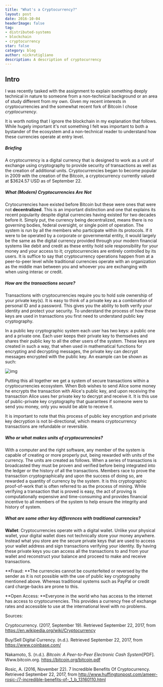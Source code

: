 ```yaml
---
title: "What's a Cryptocurrency?"
layout: post
date: 2016-10-04
headerImage: false
tag:
- distributed-systems
- blockchain
- cryptocurrency
star: false
category: blog
author: nickrutigliano
description: A description of cryptocurrency
---
```


## Intro

I was recently tasked with the assignment to explain something deeply technical in nature to someone from a non-technical background or an area of study different from my own. Given my recent interests in cryptocurrencies and the somewhat recent fork of Bitcoin I chose _cryptocurrency_.

It is worth noting that I ignore the blockchain in my explanation that follows. While hugely important it's not something I felt was important to both a bystander of the ecosystem and a non-technical reader to understand how these currencies operate at entry level.

##### Briefing

A cryptocurrency is a digital currency that is designed to work as a unit of exchange using cryptography to provide security of transactions as well as the creation of additional units. Cryptocurrencies began to become popular in 2009 with the creation of the Bitcoin, a cryptocurrency currently valued at $3624.57 USD as of September 22.

##### What (Modern) Cryptocurrencies Are Not

Crytocurrencies have existed before Bitcoin but these were ones that were not **decentralized**. This is an important distinction and one that explains its recent popularity despite digital currencies having existed for two decades before it. Simply put, the currency being decentralized, means there is no governing bodies, federal oversight, or single point of operation. The system is run by all the members who participate within its protocols.  If it were to be operated by a corporate or governmental entity, it would largely be the same as the digital currency provided through your modern financial systems like debit and credit as these entity hold sole responsibility for your money and your access to it; cryptocurrencies are entirely controlled by its users. It is suffice to say that cryptocurrency operations happen from at a peer-to-peer level while traditional currencies operate with an organization as the middle man between you and whoever you are exchanging with when using interac or credit.

##### How are the transactions secure?

Transactions with cryptocurrencies require you to hold sole ownership of your private key(s). It is easy to think of a private key as a combination of personal ID and a password. This gives you the ability to both verify your identity and protect your security. To understand the process of how these keys are used in transactions you first need to understand public key cryptography.

In a public key cryptographic system each user has two keys: a public one and a private one.  Each user keeps their private key to themselves and shares their public key to all the other users of the system. These keys are created in such a way, that when used in mathematical functions for encrypting and decrypting messages, the private key can decrypt messages encrypted with the public key. An example can be shown as such:

![img](https://upload.wikimedia.org/wikipedia/commons/thumb/f/f9/Public_key_encryption.svg/525px-Public_key_encryption.svg.png)

Putting this all together we get a system of secure transactions within a cryptocurrencies ecosystem. When Bob wishes to send Alice some money he encrypts the transaction with Alice's public key, and upon receiving the transaction Alice uses her private key to decrypt and receive it. It is this use of public-private key cryptography that guarantees if someone were to send you money, only you would be able to receive it.

It is important to note that this process of public key encryption and private key decryption is not bi-directional, which means cryptocurrency transactions are refundable or reversible.

##### Who or what makes units of cryptocurrencies?

With a computer and the right software, any member of the system is capable of creating or more properly put, being rewarded with units of the currency. The units are created as follows. When a series of transactions is broadcasted they must be proven and verified before being integrated into the ledger or the history of all the transactions. Members race to prove the transaction cryptographically and upon  the success of doing so, are rewarded a quantity of currency by the system. It is this cryptographic proof-of-work that is often referred to as the process of mining.  While verifying a transaction that is proved is easy, the act of proving is computationally expensive and time-consuming and provides financial incentive to all members of the system to help ensure the integrity and history of system.

##### What are some other key differences with traditional currencies?

**Wallet**: Cryptocurrencies operate with a digital wallet. Unlike your physical wallet, your digital wallet does not technically store your money anywhere. Instead what you store are the secure private keys that are used to access your wallet address and sign transactions verifying your identity. By having these private keys you can access all the transactions to and from your wallet and reconstruct your balance and proceed to make and receive transactions. 

**Fraud: **The currencies cannot be counterfeited or reversed by the sender as it is not possible with the use of public key cryptography mentioned above. Whereas traditional systems such as PayPal or credit card charge-backs are prone to this.

**Open Access: **Everyone in the world who has access to the internet has access to cryptocurrencies. This  provides a currency free of exchange rates and accessible to use at the international level with no problems.

Sources:

Cryptocurrency. (2017, September 19). Retrieved September 22, 2017, from https://en.wikipedia.org/wiki/Cryptocurrency

Buy/Sell Digital Currency. (n.d.). Retrieved September 22, 2017, from https://www.coinbase.com/

Nakamoto, S. (n.d.). *Bitcoin: A Peer-to-Peer Electronic Cash System*[PDF]. Www.bitcoin.org. https://bitcoin.org/bitcoin.pdf

Rosic, A. (2016, November 22). 7 Incredible Benefits Of Cryptocurrency. Retrieved September 22, 2017, from http://www.huffingtonpost.com/ameer-rosic-/7-incredible-benefits-of-_1_b_13160110.html
